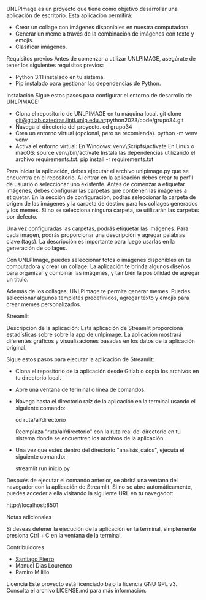 UNLPImage es un proyecto que tiene como objetivo desarrollar una aplicación de escritorio. Esta aplicación permitirá:

- Crear un collage con imágenes disponibles en nuestra computadora.
- Generar un meme a través de la combinación de imágenes con texto y emojis.
- Clasificar imágenes.

Requisitos previos
Antes de comenzar a utilizar UNLPIMAGE, asegúrate de tener los siguientes requisitos previos:

- Python 3.11 instalado en tu sistema.
- Pip instalado para gestionar las dependencias de Python.

Instalación
Sigue estos pasos para configurar el entorno de desarrollo de UNLPIMAGE:

- Clona el repositorio de UNLPIMAGE en tu máquina local.
    git clone git@gitlab.catedras.linti.unlp.edu.ar:python2023/code/grupo34.git
- Navega al directorio del proyecto.
    cd grupo34
- Crea un entorno virtual (opcional, pero se recomienda).
    python -m venv venv
- Activa el entorno virtual:
    En Windows: venv\Scripts\activate
    En Linux o macOS: source venv/bin/activate
Instala las dependencias utilizando el archivo requirements.txt.
    pip install -r requirements.txt

Para iniciar la aplicación, debes ejecutar el archivo unlpimage.py que se encuentra en el repositorio.
Al entrar en la aplicación debes crear tu perfil de usuario o seleccionar uno existente. 
Antes de comenzar a etiquetar imágenes, debes configurar las carpetas que contienen las imágenes a etiquetar. En la sección de configuración, podrás seleccionar la carpeta de origen de las imágenes y la carpeta de destino para los collages generados y los memes. Si no se selecciona ninguna carpeta, se utilizarán las carpetas por defecto.

Una vez configuradas las carpetas, podrás etiquetar las imágenes. Para cada imagen, podrás proporcionar una descripción y agregar palabras clave (tags). La descripción es importante para luego usarlas en la generación de collages.

Con UNLPImage, puedes seleccionar fotos o imágenes disponibles en tu computadora y crear un collage. La aplicación te brinda algunos diseños para organizar y combinar las imágenes, y también la posibilidad de agregar un título.

Además de los collages, UNLPImage te permite generar memes. Puedes seleccionar algunos templates predefinidos, agregar texto y emojis para crear memes personalizados.

Streamlit

Descripción de la aplicación:
Esta aplicación de Streamlit proporciona estadísticas sobre sobre la app de unlpimage. La aplicación mostrará diferentes gráficos y visualizaciones basadas en los datos de la aplicación original.

Sigue estos pasos para ejecutar la aplicación de Streamlit:

- Clona el repositorio de la aplicación desde Gitlab o copia los archivos en tu directorio local.

- Abre una ventana de terminal o línea de comandos.

- Navega hasta el directorio raíz de la aplicación en la terminal usando el siguiente comando:

    cd ruta/al/directorio

    Reemplaza "ruta/al/directorio" con la ruta real del directorio en tu sistema donde se encuentren los archivos de la aplicación.

- Una vez que estes dentro del directorio "analisis_datos", ejecuta el siguiente comando:

    streamlit run inicio.py

Después de ejecutar el comando anterior, se abrirá una ventana del navegador con la aplicación de Streamlit. Si no se abre automáticamente, puedes acceder a ella visitando la siguiente URL en tu navegador:

http://localhost:8501

Notas adicionales

Si deseas detener la ejecución de la aplicación en la terminal, simplemente presiona Ctrl + C en la ventana de la terminal.

Contribuidores

- [Santiago Fierro](https://github.com/santiFie)
- Manuel Dias Lourenco
- Ramiro Milillo


Licencia
Este proyecto está licenciado bajo la licencia GNU GPL v3. Consulta el archivo LICENSE.md para más información.
